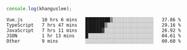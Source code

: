 ```js
console.log(khanguslee);
```

<!--START_SECTION:waka-->
```text
Vue.js       10 hrs 6 mins   █████████▒░░░░░░░░░░░░░░░   37.86 % 
TypeScript   7 hrs 47 mins   ███████▒░░░░░░░░░░░░░░░░░   29.16 % 
JavaScript   7 hrs 11 mins   ██████▓░░░░░░░░░░░░░░░░░░   26.92 % 
JSON         1 hr 13 mins    █░░░░░░░░░░░░░░░░░░░░░░░░   04.61 % 
Other        9 mins          ░░░░░░░░░░░░░░░░░░░░░░░░░   00.60 % 
```
<!--END_SECTION:waka-->

<!--
**khanguslee/khanguslee** is a ✨ _special_ ✨ repository because its `README.md` (this file) appears on your GitHub profile.

Here are some ideas to get you started:

- 🔭 I’m currently working on ...
- 🌱 I’m currently learning ...
- 👯 I’m looking to collaborate on ...
- 🤔 I’m looking for help with ...
- 💬 Ask me about ...
- 📫 How to reach me: ...
- 😄 Pronouns: ...
- ⚡ Fun fact: ...
-->
